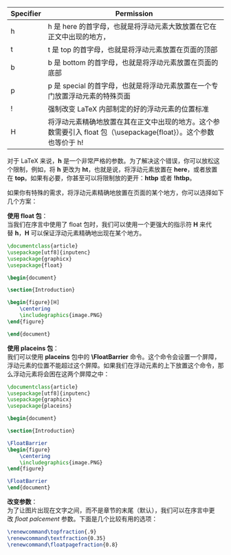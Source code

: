 | Specifier | Permission                                                             |
|-----------|------------------------------------------------------------------------|
| h         | h 是 here 的首字母，也就是将浮动元素大致放置在它在正文中出现的地方，                                 |
| t         | t 是 top 的首字母，也就是将浮动元素放置在页面的顶部                                          |
| b         | b 是 bottom 的首字母，也就是将浮动元素放置在页面的底部                                       |
| p         | p 是 special 的首字母，也就是将浮动元素放置在一个专门放置浮动元素的特殊页面                            |
| !         | 强制改变 LaTeX 内部制定的好的浮动元素的位置标准                                          |
| H         | 将浮动元素精确地放置在其在正文中出现的地方。这个参数需要引入 float 包（\usepackage{float}）。这个参数也等价于 h! |
对于 LaTeX 来说，**h** 是一个非常严格的参数。为了解决这个错误，你可以放松这个限制，例如，将 **h** 更改为 **ht**，也就是说，将浮动元素放置在 **here**，或者放置在 **top**。如果有必要，你甚至可以将限制放的更开：**htbp** 或者 **!htbp**。

如果你有特殊的需求，将浮动元素精确地放置在页面的某个地方，你可以选择如下几个方案：

**使用 float 包**：  
当我们在序言中使用了 float 包时，我们可以使用一个更强大的指示符 **H** 来代替 **h**，**H** 可以保证浮动元素精确地出现在某个地方。

```latex
\documentclass{article}
\usepackage[utf8]{inputenc}
\usepackage{graphicx}
\usepackage{float}

\begin{document}

\section{Introduction}

\begin{figure}[H]
    \centering
    \includegraphics{image.PNG}
\end{figure}

\end{document}
```

**使用 placeins 包**：  
我们可以使用 **placeins** 包中的 **\FloatBarrier** 命令。这个命令会设置一个屏障，浮动元素的位置不能超过这个屏障。如果我们在浮动元素的上下放置这个命令，那么浮动元素将会困在这两个屏障之中：

```latex
\documentclass{article}
\usepackage[utf8]{inputenc}
\usepackage{graphicx}
\usepackage{placeins}

\begin{document}

\section{Introduction}

\FloatBarrier
\begin{figure}
    \centering
    \includegraphics{image.PNG}
\end{figure}

\FloatBarrier
\end{document}
```

**改变参数**：  
为了让图片出现在文字之间，而不是章节的末尾（默认），我们可以在序言中更改 _float palcement_ 参数。下面是几个比较有用的选项：

```latex
\renewcommand\topfraction{.9}
\renewcommand\textfraction{0.35}
\renewcommand\floatpagefraction{0.8}
```
